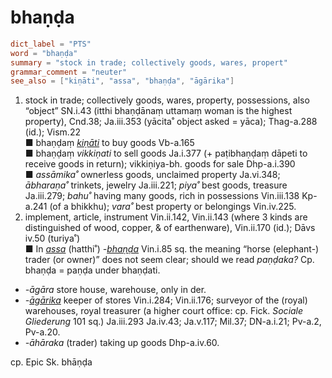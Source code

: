 # bhaṇḍa

``` toml
dict_label = "PTS"
word = "bhaṇḍa"
summary = "stock in trade; collectively goods, wares, propert"
grammar_comment = "neuter"
see_also = ["kiṇāti", "assa", "bhaṇḍa", "āgārika"]
```

1. stock in trade; collectively goods, wares, property, possessions, also “object” SN.i.43 (itthi bhaṇḍānaṃ uttamaṃ woman is the highest property), Cnd.38; Ja.iii.353 (yācita˚ object asked = yāca); Thag\-a.288 (id.); Vism.22  
   ■ bhaṇḍaṃ *[kiṇāti](kiṇāti.md)* to buy goods Vb\-a.165  
   ■ bhaṇḍaṃ *vikkiṇati* to sell goods Ja.i.377 (\+ paṭibhaṇḍaṃ dāpeti to receive goods in return); vikkiṇiya\-bh. goods for sale Dhp\-a.i.390  
   ■ *assāmika˚* ownerless goods, unclaimed property Ja.vi.348; *ābharaṇa˚* trinkets, jewelry Ja.iii.221; *piya˚* best goods, treasure Ja.iii.279; *bahu˚* having many goods, rich in possessions Vin.iii.138 Kp\-a.241 (of a bhikkhu); *vara˚* best property or belongings Vin.iv.225.
2. implement, article, instrument Vin.ii.142, Vin.ii.143 (where 3 kinds are distinguished of wood, copper, & of earthenware), Vin.ii.170 (id.); Dāvs iv.50 (turiya˚)  
   ■ In *[assa](assa.md)* (hatthi˚) *\-[bhaṇḍa](bhaṇḍa.md)* Vin.i.85 sq. the meaning “horse (elephant\-) trader (or owner)” does not seem clear; should we read *paṇḍaka?* Cp. bhaṇḍa = paṇḍa under bhaṇḍati.

* *\-āgāra* store house, warehouse, only in der.
* *\-[āgārika](āgārika.md)* keeper of stores Vin.i.284; Vin.ii.176; surveyor of the (royal) warehouses, royal treasurer (a higher court office: cp. Fick. *Sociale Gliederung* 101 sq.) Ja.iii.293 Ja.iv.43; Ja.v.117; Mil.37; DN\-a.i.21; Pv\-a.2, Pv\-a.20.
* *\-āhāraka* (trader) taking up goods Dhp\-a.iv.60.

cp. Epic Sk. bhāṇḍa

